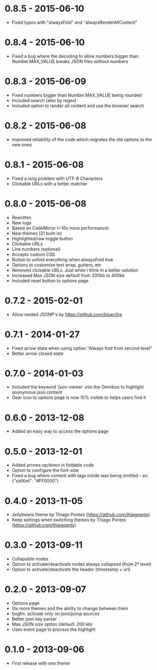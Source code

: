 # 0.8.5 - 2015-06-10

  * Fixed typos with "alwaysFold" and "alwaysRenderAllContent"

# 0.8.4 - 2015-06-10

  * Fixed a bug where the decoding to allow numbers bigger than Number.MAX_VALUE breaks JSON files without numbers

# 0.8.3 - 2015-06-09

  * Fixed numbers bigger than Number.MAX_VALUE being rounded
  * Included search (also by regex)
  * Included option to render all content and use the browser search

# 0.8.2 - 2015-06-08

  * Improved reliability of the code which migrates the old options to the new ones

# 0.8.1 - 2015-06-08

  * Fixed a long problem with UTF-8 Characters
  * Clickable URLs with a better matcher

# 0.8.0 - 2015-06-08

  * Rewritten
  * New logo
  * Based on CodeMirror (~10x more performance)
  * New themes (21 built-in)
  * Highlighted/raw toggle button
  * Clickable URLs
  * Line numbers (optional)
  * Accepts custom CSS
  * Button to unfold everything when alwaysFold true
  * Options to customize text wrap, gutters, etc
  * Removed clickable URLs. Just while I think in a better solution
  * Increased Max JSON size default from 200kb to 400kb
  * Included reset button to options page

# 0.7.2 - 2015-02-01

  * Allow nested JSONP's by https://github.com/bluec0re

# 0.7.1 - 2014-01-27

  * Fixed arrow state when using option "Always fold from second level"
  * Better arrow closed state

# 0.7.0 - 2014-01-03

  * Included the keyword 'json-viewer' into the Omnibox to highlight anonymous json content
  * Gear icon to options page is now 10% visible to helps users find it

# 0.6.0 - 2013-12-08

  * Added an easy way to access the options page

# 0.5.0 - 2013-12-01

  * Added arrows up/down in foldable code
  * Option to configure the font-size
  * Fixed a bug where content with tags inside was being omitted - ex: {"sldXml": "<UserStyle>#FF0000</UserStyle>"}

# 0.4.0 - 2013-11-05

  * Jellybeans theme by Thiago Pontes (https://github.com/thiagopnts)
  * Keep settings when switching themes by Thiago Pontes (https://github.com/thiagopnts)

# 0.3.0 - 2013-09-11

  * Collapsible nodes
  * Option to activate/deactivate nodes always collapsed (from 2º level)
  * Option to activate/deactivate the header (timestamp + url)

# 0.2.0 - 2013-09-07

  * Options page
  * Six more themes and the ability to change between them
  * bugfix: activate only on json/jsonp sources
  * Better json key parser
  * Max JSON size option (default: 200 kb)
  * Uses event page to process the highlight

# 0.1.0 - 2013-09-06

  * First release with one theme
